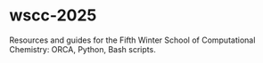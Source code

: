 # wscc-2025
Resources and guides for the Fifth Winter School of Computational Chemistry: ORCA, Python, Bash scripts.
